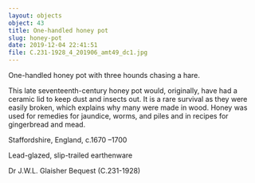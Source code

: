 ```yaml
---
layout: objects
object: 43
title: One-handled honey pot
slug: honey-pot
date: 2019-12-04 22:41:51
file: C.231-1928_4_201906_amt49_dc1.jpg
---
```

One-handled honey pot with three hounds chasing a hare.  

This late seventeenth-century honey pot would, originally, have had a ceramic lid to keep dust and insects out. It is a rare survival as they were easily broken, which explains why many were made in wood. Honey was used for remedies for jaundice, worms, and piles and in recipes for gingerbread and mead.  

Staffordshire, England, c.1670 –1700

Lead-glazed, slip-trailed earthenware  

Dr J.W.L. Glaisher Bequest (C.231-1928)
